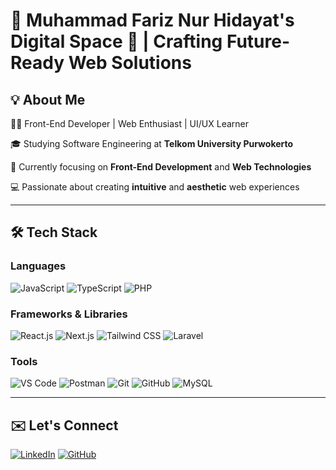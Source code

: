 # 🌟 Muhammad Fariz Nur Hidayat's Digital Space 🚀 | Crafting Future-Ready Web Solutions

## 💡 About Me
👨‍💻 Front-End Developer | Web Enthusiast | UI/UX Learner

🎓 Studying Software Engineering at **Telkom University Purwokerto**

🌱 Currently focusing on **Front-End Development** and **Web Technologies**

💻 Passionate about creating **intuitive** and **aesthetic** web experiences

---

## 🛠️ Tech Stack

### Languages
![JavaScript](https://img.shields.io/badge/JavaScript-F7DF1E?style=flat&logo=javascript&logoColor=black)
![TypeScript](https://img.shields.io/badge/TypeScript-3178C6?style=flat&logo=typescript&logoColor=white)
![PHP](https://img.shields.io/badge/PHP-777BB4?style=flat&logo=php&logoColor=white)

### Frameworks & Libraries
![React.js](https://img.shields.io/badge/React.js-61DAFB?style=flat&logo=react&logoColor=black)
![Next.js](https://img.shields.io/badge/Next.js-000000?style=flat&logo=nextdotjs&logoColor=white)
![Tailwind CSS](https://img.shields.io/badge/Tailwind%20CSS-06B6D4?style=flat&logo=tailwindcss&logoColor=white)
![Laravel](https://img.shields.io/badge/Laravel-FF2D20?style=flat&logo=laravel&logoColor=white)

### Tools
![VS Code](https://img.shields.io/badge/VS%20Code-007ACC?style=flat&logo=visualstudiocode&logoColor=white)
![Postman](https://img.shields.io/badge/Postman-FF6C37?style=flat&logo=postman&logoColor=white)
![Git](https://img.shields.io/badge/Git-F05032?style=flat&logo=git&logoColor=white)
![GitHub](https://img.shields.io/badge/GitHub-181717?style=flat&logo=github&logoColor=white)
![MySQL](https://img.shields.io/badge/MySQL-4479A1?style=flat&logo=mysql&logoColor=white)

---

## ✉️ Let's Connect
[![LinkedIn](https://img.shields.io/badge/LinkedIn-0077B5?style=flat&logo=linkedin&logoColor=white)](https://www.linkedin.com/in/muhammad-fariz-nur-hidayat/) 
[![GitHub](https://img.shields.io/badge/GitHub-181717?style=flat&logo=github&logoColor=white)](https://github.com/fariznurh)
